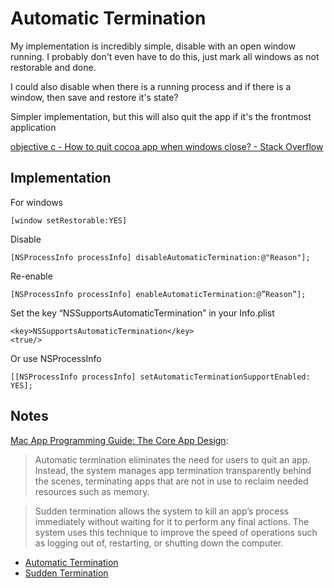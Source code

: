 # Automatic Termination

My implementation is incredibly simple, disable with an open window running. I probably don't even have to do this, just mark all windows as not restorable and done.



I could also disable when there is a running process and if there is a window, then save and restore it's state?

Simpler implementation, but this will also quit the app if it's the frontmost application

[objective c - How to quit cocoa app when windows close? - Stack Overflow](http://stackoverflow.com/questions/5268757/how-to-quit-cocoa-app-when-windows-close)

## Implementation

For windows

	[window setRestorable:YES]

Disable

	[NSProcessInfo processInfo] disableAutomaticTermination:@"Reason"];

Re-enable

	[NSProcessInfo processInfo] enableAutomaticTermination:@”Reason”];

Set the key “NSSupportsAutomaticTermination” in your Info.plist 

	<key>NSSupportsAutomaticTermination</key>
	<true/>

Or use NSProcessInfo

	[[NSProcessInfo processInfo] setAutomaticTerminationSupportEnabled: YES];

## Notes

[Mac App Programming Guide: The Core App Design](https://developer.apple.com/library/mac/documentation/General/Conceptual/MOSXAppProgrammingGuide/CoreAppDesign/CoreAppDesign.html#//apple_ref/doc/uid/TP40010543-CH3-SW27):

> Automatic termination eliminates the need for users to quit an app. Instead, the system manages app termination transparently behind the scenes, terminating apps that are not in use to reclaim needed resources such as memory.

> Sudden termination allows the system to kill an app’s process immediately without waiting for it to perform any final actions. The system uses this technique to improve the speed of operations such as logging out of, restarting, or shutting down the computer.

- [Automatic Termination](https://developer.apple.com/library/mac/documentation/General/Conceptual/MOSXAppProgrammingGuide/CoreAppDesign/CoreAppDesign.html#//apple_ref/doc/uid/TP40010543-CH3-SW27)
- [Sudden Termination](https://developer.apple.com/library/mac/documentation/General/Conceptual/MOSXAppProgrammingGuide/CoreAppDesign/CoreAppDesign.html#//apple_ref/doc/uid/TP40010543-CH3-SW28)
